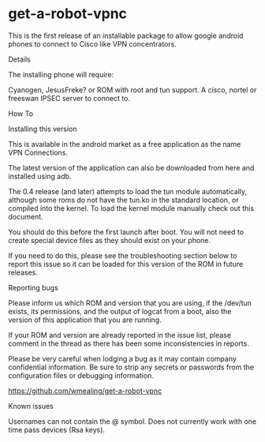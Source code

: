 get-a-robot-vpnc
================

This is the first release of an installable package to allow google android phones to connect to Cisco like VPN concentrators.

Details

The installing phone will require:

Cyanogen, JesusFreke? or ROM with root and tun support.
A cisco, nortel or freeswan IPSEC server to connect to.

How To

Installing this version

This is available in the android market as a free application as the name VPN Connections.

The latest version of the application can also be downloaded from here and installed using adb.

The 0.4 release (and later) attempts to load the tun module automatically, although some roms do not have the tun.ko in the standard location, or compiled into the kernel. To load the kernel module manually check out this document.

You should do this before the first launch after boot. You will not need to create special device files as they should exist on your phone.

If you need to do this, please see the troubleshooting section below to report this issue so it can be loaded for this version of the ROM in future releases.

Reporting bugs

Please inform us which ROM and version that you are using, if the /dev/tun exists, its permissions, and the output of logcat from a boot, also the version of this application that you are running.

If your ROM and version are already reported in the issue list, please comment in the thread as there has been some inconsistencies in reports.

Please be very careful when lodging a bug as it may contain company confidential information. Be sure to strip any secrets or passwords from the configuration files or debugging information.

https://github.com/wmealing/get-a-robot-vpnc

Known issues

Usernames can not contain the @ symbol. Does not currently work with one time pass devices (Rsa keys).


